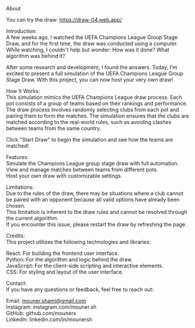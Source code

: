 About

You can try the draw: https://draw-04.web.app/

Introduction: <br/>
A few weeks ago, I watched the UEFA Champions League Group Stage Draw, and for the first time, the draw was conducted using a computer. While watching, I couldn't help but wonder: How was it done? What algorithm was behind it?

After some research and development, I found the answers. Today, I'm excited to present a full simulation of the UEFA Champions League Group Stage Draw. With this project, you can now host your very own draw!

How It Works:  <br/>
This simulation mimics the UEFA Champions League draw process. Each pot consists of a group of teams based on their rankings and performance. The draw process involves randomly selecting clubs from each pot and pairing them to form the matches. The simulation ensures that the clubs are matched according to the real-world rules, such as avoiding clashes between teams from the same country.

Click "Start Draw" to begin the simulation and see how the teams are matched!

Features:  <br/>
Simulate the Champions League group stage draw with full automation. <br/>
View and manage matches between teams from different pots. <br/>
Host your own draw with customizable settings. <br/>

Limitations:  <br/>
Due to the rules of the draw, there may be situations where a club cannot be paired with an opponent because all valid options have already been chosen. <br/>
This limitation is inherent to the draw rules and cannot be resolved through the current algorithm. <br/>
If you encounter this issue, please restart the draw by refreshing the page. <br/>

Credits: <br/>
This project utilizes the following technologies and libraries:

React: For building the frontend user interface. <br/>
Python: For the algorithm and logic behind the draw. <br/>
JavaScript: For the client-side scripting and interactive elements. <br/>
CSS: For styling and layout of the user interface. <br/>

Contact: <br/>
If you have any questions or feedback, feel free to reach out:

Email: mouner.shami@gmail.com <br/>
Instagram: instagram.com/mouner.sh <br/>
GitHub: github.com/mouners <br/>
LinkedIn: linkedin.com/in/mounersh <br/>
